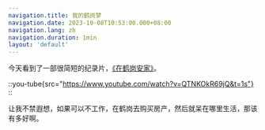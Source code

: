 ```yaml
---
navigation.title: 我的鹤岗梦
navigation.date: 2023-10-08T10:53:00.000+08:00
navigation.lang: zh
navigation.duration: 1min
layout: 'default'
---
```


今天看到了一部很简短的纪录片，[《在鹤岗安家》](https://www.youtube.com/watch?v=QTNKOkR69jQ&t=1s)。

::you-tube{src="https://www.youtube.com/watch?v=QTNKOkR69jQ&t=1s"}
::

让我不禁遐想，如果可以不工作，在鹤岗去购买房产，然后就呆在哪里生活，那该有多好啊。
